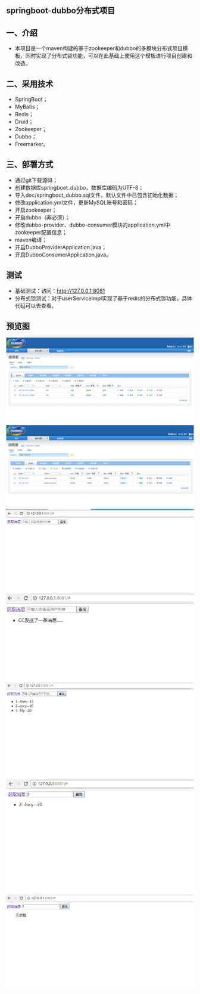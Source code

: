 ## springboot-dubbo分布式项目

## 一、介绍
- 本项目是一个maven构建的基于zookeeper和dubbo的多模块分布式项目模板，同时实现了分布式锁功能，可以在此基础上使用这个模板进行项目创建和改造。

## 二、采用技术
- SpringBoot；
- MyBatis；
- Redis；
- Druid；
- Zookeeper；
- Dubbo；
- Freemarker。

## 三、部署方式
- 通过git下载源码；
- 创建数据库springboot_dubbo，数据库编码为UTF-8；
- 导入doc/springboot_dubbo.sql文件，默认文件中已包含初始化数据；
- 修改application.yml文件，更新MySQL账号和密码；
- 开启zookeeper；
- 开启dubbo（非必须）；
- 修改dubbo-provider、dubbo-consumer模块的application.yml中zookeeper配置信息；
- maven编译；
- 开启DubboProviderApplication.java；
- 开启DubboConsumerApplication.java。

## 测试
- 基础测试：访问：http://127.0.0.1:8081
- 分布式锁测试：对于userServiceImpl实现了基于redis的分布式锁功能，具体代码可以去查看。

## 预览图

![预览图](doc/imgs/1.png)
![预览图](doc/imgs/2.png)
![预览图](doc/imgs/3.png)
![预览图](doc/imgs/4.png)
![预览图](doc/imgs/5.png)
![预览图](doc/imgs/6.png)
![预览图](doc/imgs/7.png)